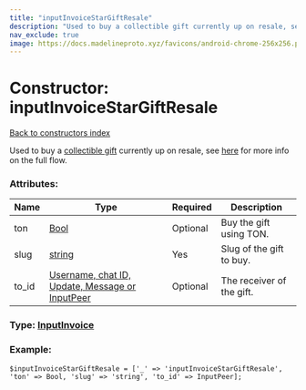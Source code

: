 ```yaml
---
title: "inputInvoiceStarGiftResale"
description: "Used to buy a collectible gift currently up on resale, see here for more info on the full flow."
nav_exclude: true
image: https://docs.madelineproto.xyz/favicons/android-chrome-256x256.png
---
```

# Constructor: inputInvoiceStarGiftResale  
[Back to constructors index](/API_docs/constructors/index.html)



Used to buy a [collectible gift](https://core.telegram.org/api/gifts#collectible-gifts) currently up on resale, see [here](https://core.telegram.org/api/gifts#reselling-collectible-gifts) for more info on the full flow.

### Attributes:

| Name     |    Type       | Required | Description |
|----------|---------------|----------|-------------|
|ton|[Bool](/API_docs/types/Bool.html) | Optional|Buy the gift using TON.|
|slug|[string](/API_docs/types/string.html) | Yes|Slug of the gift to buy.|
|to\_id|[Username, chat ID, Update, Message or InputPeer](/API_docs/types/InputPeer.html) | Optional|The receiver of the gift.|



### Type: [InputInvoice](/API_docs/types/InputInvoice.html)


### Example:

```
$inputInvoiceStarGiftResale = ['_' => 'inputInvoiceStarGiftResale', 'ton' => Bool, 'slug' => 'string', 'to_id' => InputPeer];
```  

